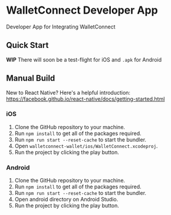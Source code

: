 # WalletConnect Developer App

Developer App for Integrating WalletConnect

## Quick Start

**WIP** There will soon be a test-flight for iOS and `.apk` for Android

## Manual Build

New to React Native? Here's a helpful introduction: https://facebook.github.io/react-native/docs/getting-started.html

### iOS

1.  Clone the GitHub repository to your machine.
2.  Run `npm install` to get all of the packages required.
3.  Run `npm run start --reset-cache` to start the bundler.
4.  Open `walletconnect-wallet/ios/WalletConnect.xcodeproj`.
5.  Run the project by clicking the play button.

### Android

1.  Clone the GitHub repository to your machine.
2.  Run `npm install` to get all of the packages required.
3.  Run `npm run start --reset-cache` to start the bundler.
4.  Open android directory on Android Studio.
5.  Run the project by clicking the play button.
